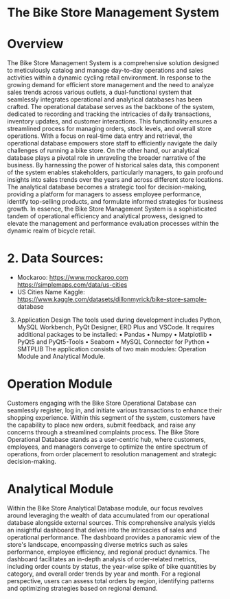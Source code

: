 # The Bike Store Management System

# Overview
The Bike Store Management System is a comprehensive solution designed to meticulously catalog and manage day-to-day operations and sales activities within a dynamic cycling retail environment. In response to the growing demand for efficient store management and the need to analyze sales trends across various outlets, a dual-functional system that seamlessly integrates operational and analytical databases has been crafted.
The operational database serves as the backbone of the system, dedicated to recording and tracking the intricacies of daily transactions, inventory updates, and customer interactions. This functionality ensures a streamlined process for managing orders, stock levels, and overall store operations. With a focus on real-time data entry and retrieval, the operational database empowers store staff to efficiently navigate the daily challenges of running a bike store.
On the other hand, our analytical database plays a pivotal role in unraveling the broader narrative of the business. By harnessing the power of historical sales data, this component of the system enables stakeholders, particularly managers, to gain profound insights into sales trends over the years and across different store locations. The analytical database becomes a strategic tool for decision-making, providing a platform for managers to assess employee performance, identify top-selling products, and formulate informed strategies for business growth.
In essence, the Bike Store Management System is a sophisticated tandem of operational efficiency and analytical prowess, designed to elevate the management and performance evaluation processes within the dynamic realm of bicycle retail.
# 2. Data Sources:
- Mockaroo: https://www.mockaroo.com https://simplemaps.com/data/us-cities 
- US Cities Name Kaggle: https://www.kaggle.com/datasets/dillonmyrick/bike-store-sample- database
3. Application Design
The tools used during development includes Python, MySQL Workbench, PyQt Designer, ERD Plus and VSCode. It requires additional packages to be installed:
• Pandas
• Numpy
• Matplotlib
• PyQt5 and PyQt5-Tools
• Seaborn
• MySQL Connector for Python
• SMTPLIB
The application consists of two main modules: Operation Module and Analytical Module.

# Operation Module
Customers engaging with the Bike Store Operational Database can seamlessly register, log in, and initiate various transactions to enhance their shopping experience. Within this segment of the system, customers have the capability to place new orders, submit feedback, and raise any concerns through a streamlined complaints process. The Bike Store Operational Database stands as a user-centric hub, where customers, employees, and managers converge to optimize the entire spectrum of operations, from order placement to resolution management and strategic decision-making.

# Analytical Module
Within the Bike Store Analytical Database module, our focus revolves around leveraging the wealth of data accumulated from our operational database alongside external sources. This comprehensive analysis yields an insightful dashboard that delves into the intricacies of sales and operational performance. The dashboard provides a panoramic view of the store's landscape, encompassing diverse metrics such as sales performance, employee efficiency, and regional product dynamics. The dashboard facilitates an in-depth analysis of order-related metrics, including order counts by status, the year-wise spike of bike quantities by category, and overall order trends by year and month. For a regional perspective, users can assess total orders by region, identifying patterns and optimizing strategies based on regional demand.
